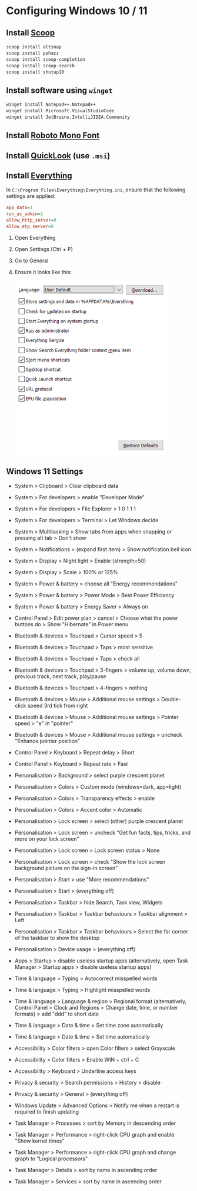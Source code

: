 # Configuring Windows 10 / 11

## Install [Scoop](https://scoop.sh)

```bash
scoop install altsnap
scoop install pshazz
scoop install scoop-completion
scoop install scoop-search
scoop install shutup10
```

## Install software using `winget`

```bash
winget install Notepad++.Notepad++
winget install Microsoft.VisualStudioCode
winget install JetBrains.IntelliJIDEA.Community
```

## Install [Roboto Mono Font](https://fonts.google.com/specimen/Roboto+Mono)

## Install [QuickLook](https://github.com/QL-Win/QuickLook/releases/tag/3.7.3) (use `.msi`)

## Install [Everything](https://www.voidtools.com/downloads/)

In `C:\Program Files\Everything\Everything.ini`, ensure that the following settings are applied:

```ini
app_data=1
run_as_admin=1
allow_http_server=0
allow_etp_server=0
```

1. Open Everything
1. Open Settings (Ctrl + P)
1. Go to General
1. Ensure it looks like this:

    ![Screenshot of Everything > Settings > General](Everything_1Vv778FR6L.png)

## Windows 11 Settings

- System > Clipboard > Clear clipboard data
- System > For developers > enable "Developer Mode"
- System > For developers > File Explorer > 1 0 1 1 1
- System > For developers > Terminal > Let Windows decide
- System > Multitasking > Show tabs from apps when snapping or pressing alt tab > Don't show
- System > Notifications > (expand first item) > Show notification bell icon
- System > Display > Night light > Enable (strength=50)
- System > Display > Scale > 100% or 125%
- System > Power & battery > choose all "Energy recommendations"
- System > Power & battery > Power Mode > Best Power Efficiency
- System > Power & battery > Energy Saver > Always on
- Control Panel > Edit power plan > cancel > Choose what the power buttons do > Show "Hibernate" in Power menu

- Bluetooth & devices > Touchpad > Cursor speed > 5
- Bluetooth & devices > Touchpad > Taps > most sensitive
- Bluetooth & devices > Touchpad > Taps > check all
- Bluetooth & devices > Touchpad > 3-fingers > volume up, volume down, previous track, next track, play/pause
- Bluetooth & devices > Touchpad > 4-fingers > nothing

- Bluetooth & devices > Mouse > Additional mouse settings > Double-click speed 3rd tick from right
- Bluetooth & devices > Mouse > Additional mouse settings > Pointer speed > "e" in "pointer"
- Bluetooth & devices > Mouse > Additional mouse settings > uncheck "Enhance pointer position"

- Control Panel > Keyboard > Repeat delay > Short
- Control Panel > Keyboard > Repeat rate > Fast

- Personalisation > Background > select purple crescent planet
- Personalisation > Colors > Custom mode (windows=dark, app=light)
- Personalisation > Colors > Transparency effects > enable
- Personalisation > Colors > Accent color > Automatic
- Personalisation > Lock screen > select (other) purple crescent planet
- Personalisation > Lock screen > uncheck "Get fun facts, tips, tricks, and more on your lock screen"
- Personalisation > Lock screen > Lock screen status > None
- Personalisation > Lock screen > check "Show the lock screen background picture on the sign-in screen"
- Personalisation > Start > use "More recommendations"
- Personalisation > Start > (everything off)
- Personalisation > Taskbar > hide Search, Task view, Widgets
- Personalisation > Taskbar > Taskbar behaviours > Taskbar alignment > Left
- Personalisation > Taskbar > Taskbar behaviours > Select the far corner of the taskbar to show the desktop
- Personalisation > Device usage > (everything off)

- Apps > Startup > disable useless startup apps (alternatively, open Task Manager > Startup apps > disable useless startup apps)

- Time & language > Typing > Autocorrect misspelled words
- Time & language > Typing > Highlight misspelled words
- Time & language > Language & region > Regional format (alternatively, Control Panel > Clock and Regions > Change date, time, or number formats) > add "ddd" to short date
- Time & language > Date & time > Set time zone automatically
- Time & language > Date & time > Set time automatically

- Accessibility > Color filters > open Color filters > select Grayscale
- Accessibility > Color filters > Enable WIN + ctrl + C
- Accessibility > Keyboard > Underline access keys

- Privacy & security > Search permissions > History > disable
- Privacy & security > General > (everything off)

- Windows Update > Advanced Options > Notify me when a restart is required to finish updating

- Task Manager > Processes > sort by Memory in descending order
- Task Manager > Performance > right-click CPU graph and enable "Show kernel times"
- Task Manager > Performance > right-click CPU graph and change graph to "Logical processors"
- Task Manager > Details > sort by name in ascending order
- Task Manager > Services > sort by name in ascending order
